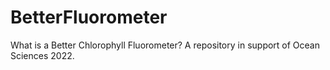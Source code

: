 # BetterFluorometer
What is a Better Chlorophyll Fluorometer?  A repository in support of Ocean Sciences 2022.
